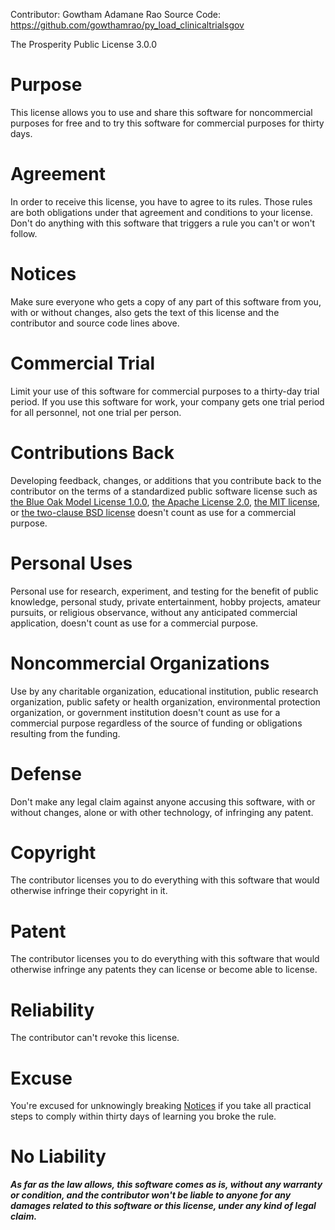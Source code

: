 Contributor: Gowtham Adamane Rao
Source Code: https://github.com/gowthamrao/py_load_clinicaltrialsgov

The Prosperity Public License 3.0.0

# Purpose

This license allows you to use and share this software for noncommercial purposes for free and to try this software for commercial purposes for thirty days.

# Agreement

In order to receive this license, you have to agree to its rules. Those rules are both obligations under that agreement and conditions to your license. Don't do anything with this software that triggers a rule you can't or won't follow.

# Notices

Make sure everyone who gets a copy of any part of this software from you, with or without changes, also gets the text of this license and the contributor and source code lines above.

# Commercial Trial

Limit your use of this software for commercial purposes to a thirty-day trial period.  If you use this software for work, your company gets one trial period for all personnel, not one trial per person.

# Contributions Back

Developing feedback, changes, or additions that you contribute back to the contributor on the terms of a standardized public software license such as [the Blue Oak Model License 1.0.0](https://blueoakcouncil.org/license/1.0.0), [the Apache License 2.0](https://www.apache.org/licenses/LICENSE-2.0.html), [the MIT license](https://spdx.org/licenses/MIT.html), or [the two-clause BSD license](https://spdx.org/licenses/BSD-2-Clause.html) doesn't count as use for a commercial purpose.

# Personal Uses

Personal use for research, experiment, and testing for the benefit of public knowledge, personal study, private entertainment, hobby projects, amateur pursuits, or religious observance, without any anticipated commercial application, doesn't count as use for a commercial purpose.

# Noncommercial Organizations

Use by any charitable organization, educational institution, public research organization, public safety or health organization, environmental protection organization, or government institution doesn't count as use for a commercial purpose regardless of the source of funding or obligations resulting from the funding.

# Defense

Don't make any legal claim against anyone accusing this software, with or without changes, alone or with other technology, of infringing any patent.

# Copyright

The contributor licenses you to do everything with this software that would otherwise infringe their copyright in it.

# Patent

The contributor licenses you to do everything with this software that would otherwise infringe any patents they can license or become able to license.

# Reliability

The contributor can't revoke this license.

# Excuse

You're excused for unknowingly breaking [Notices](#notices) if you take all practical steps to comply within thirty days of learning you broke the rule.

# No Liability

***As far as the law allows, this software comes as is, without any warranty or condition, and the contributor won't be liable to anyone for any damages related to this software or this license, under any kind of legal claim.***
